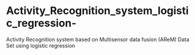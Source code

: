 # Activity_Recognition_system_logistic_regression-
Activity Recognition system based on Multisensor data fusion (AReM) Data Set using logistic regression
